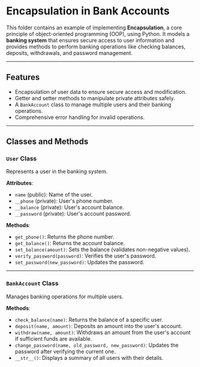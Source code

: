 # **Encapsulation in Bank Accounts**

This folder contains an example of implementing **Encapsulation**, a core principle of object-oriented programming (OOP), using Python. It models a **banking system** that ensures secure access to user information and provides methods to perform banking operations like checking balances, deposits, withdrawals, and password management.

---

## **Features**
- Encapsulation of user data to ensure secure access and modification.
- Getter and setter methods to manipulate private attributes safely.
- A `BankAccount` class to manage multiple users and their banking operations.
- Comprehensive error handling for invalid operations.

---

## **Classes and Methods**

### **`User` Class**
Represents a user in the banking system.  

**Attributes**:
- `name` (public): Name of the user.
- `__phone` (private): User's phone number.
- `__balance` (private): User's account balance.
- `__password` (private): User's account password.

**Methods**:
- `get_phone()`: Returns the phone number.
- `get_balance()`: Returns the account balance.
- `set_balance(amount)`: Sets the balance (validates non-negative values).
- `verify_password(password)`: Verifies the user's password.
- `set_password(new_password)`: Updates the password.

---

### **`BankAccount` Class**
Manages banking operations for multiple users.  

**Methods**:
- `check_balance(name)`: Returns the balance of a specific user.
- `deposit(name, amount)`: Deposits an amount into the user's account.
- `withdraw(name, amount)`: Withdraws an amount from the user's account if sufficient funds are available.
- `change_password(name, old_password, new_password)`: Updates the password after verifying the current one.
- `__str__()`: Displays a summary of all users with their details.

